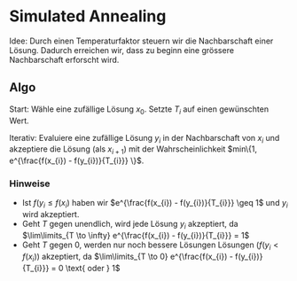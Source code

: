 # Simulated Annealing

Idee:
    Durch einen Temperaturfaktor steuern wir die Nachbarschaft einer Lösung. Dadurch erreichen wir, dass zu beginn eine grössere Nachbarschaft erforscht wird.

## Algo

Start:
    Wähle eine zufällige Lösung $x_{0}$. Setzte $T_{i}$ auf einen gewünschten Wert.

Iterativ:
    Evaluiere eine zufällige Lösung $y_{i}$ in der Nachbarschaft von $x_{i}$ und akzeptiere die Lösung (als $x_{i+1}$) mit der Wahrscheinlichkeit 
    $min\{1, e^{\frac{f(x_{i}) - f(y_{i})}{T_{i}}} \}$.

### Hinweise

- Ist $f(y_{i} \leq f(x_{i})$ haben wir $e^{\frac{f(x_{i}) - f(y_{i})}{T_{i}}} \geq 1$ und $y_{i}$ wird akzeptiert.
- Geht $T$ gegen unendlich, wird jede Lösung $y_{i}$ akzeptiert, da $\lim\limits_{T \to \infty} e^{\frac{f(x_{i}) - f(y_{i})}{T_{i}}} = 1$
- Geht $T$ gegen $0$, werden nur noch bessere Lösungen Lösungen ($f(y_{i} < f(x_{i})$) akzeptiert, da $\lim\limits_{T \to 0} e^{\frac{f(x_{i}) - f(y_{i})}{T_{i}}} = 0 \text{ oder } 1$